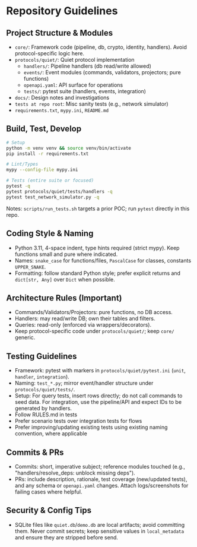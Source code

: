# Repository Guidelines

## Project Structure & Modules
- `core/`: Framework code (pipeline, db, crypto, identity, handlers). Avoid protocol-specific logic here.
- `protocols/quiet/`: Quiet protocol implementation
  - `handlers/`: Pipeline handlers (db read/write allowed)
  - `events/`: Event modules (commands, validators, projectors; pure functions)
  - `openapi.yaml`: API surface for operations
  - `tests/`: pytest suite (handlers, events, integration)
- `docs/`: Design notes and investigations
- `tests at repo root`: Misc sanity tests (e.g., network simulator)
- `requirements.txt`, `mypy.ini`, `README.md`

## Build, Test, Develop
```bash
# Setup
python -m venv venv && source venv/bin/activate
pip install -r requirements.txt

# Lint/Types
mypy --config-file mypy.ini

# Tests (entire suite or focused)
pytest -q
pytest protocols/quiet/tests/handlers -q
pytest test_network_simulator.py -q
```
Notes: `scripts/run_tests.sh` targets a prior POC; run `pytest` directly in this repo.

## Coding Style & Naming
- Python 3.11, 4-space indent, type hints required (strict mypy). Keep functions small and pure where indicated.
- Names: `snake_case` for functions/files, `PascalCase` for classes, constants `UPPER_SNAKE`.
- Formatting: follow standard Python style; prefer explicit returns and `dict[str, Any]` over `Dict` when possible.

## Architecture Rules (Important)
- Commands/Validators/Projectors: pure functions, no DB access.
- Handlers: may read/write DB; own their tables and filters.
- Queries: read-only (enforced via wrappers/decorators).
- Keep protocol-specific code under `protocols/quiet/`; keep `core/` generic.

## Testing Guidelines
- Framework: pytest with markers in `protocols/quiet/pytest.ini` (`unit`, `handler`, `integration`).
- Naming: `test_*.py`; mirror event/handler structure under `protocols/quiet/tests/`.
- Setup: For query tests, insert rows directly; do not call commands to seed data. For integration, use the pipeline/API and expect IDs to be generated by handlers.
- Follow RULES.md in tests
- Prefer scenario tests over integration tests for flows
- Prefer improving/updating existing tests using existing naming convention, where applicable

## Commits & PRs
- Commits: short, imperative subject; reference modules touched (e.g., "handlers/resolve_deps: unblock missing deps").
- PRs: include description, rationale, test coverage (new/updated tests), and any schema or `openapi.yaml` changes. Attach logs/screenshots for failing cases where helpful.

## Security & Config Tips
- SQLite files like `quiet.db`/`demo.db` are local artifacts; avoid committing them. Never commit secrets; keep sensitive values in `local_metadata` and ensure they are stripped before send.

